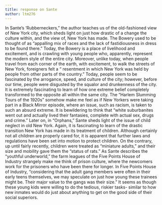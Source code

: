 ```yaml
---
title: response on Sante
author: ltm276
---
```

In Sante’s ‘Rubberneckers,” the author teaches us of the old-fashioned view of New York city, which sheds light on just how drastic of a change the culture within, and the view of, New York has made. The Bowery used to be thought of as “appalling mix of races and the lack of fastidiousness in dress to be found there.” Today, the Bowery is a place of livelihood and excitement, and is crawling with young people who, apparently, represent the modern style of the entire city. Moreover, unlike today, when people travel from each corner of the earth, with excitement, to walk the streets of New York, foreigners felt a “ resentment in which New York was held by people from other parts of the country.” Today, people seem to be fascinated by the arrogance, speed, and culture of the city; however, before our time, people were disgusted by the squalor and drunkenness of the city. It is extremely fascinating to learn of how one extreme belief completely transformed to the opposite all within the same city.
The “Harlem Slumming Tours of the 1920s” somehow make me feel as if New Yorkers were taking part in a Black Mirror episode, where an issue, such as racism, is taken to such an absurd extreme. It is bewildering to think that “white suburbanites went out and actually lived their fantasies, complete with actual sex, drugs and crime.”
Later on, in “Orphans,” Sante sheds light of the issue of child neglect in old New York. Again, it is fascinating to learn of the drastic transition New York has made in its treatment of children. Although certainly not all children are properly cared for, it is apparent that further laws and regulations have been set into motion to protect children. On the contrary, up until fairly recently, children were treated as “miniature adults,” and their size and mobility gave them the “status of rats.” As Sante describes the “youthful underworld,” the farm leagues of the Five Points House of Industry strangely make me think of prison culture, where the newcomers work for the prisoners who have been there for longer. In Five Points House of Industry, “considering that the adult gang members were often in their early teens themselves, we may speculate on just how young these trainees might be. Their major value to the gangs was their size.” It seems as though these young kids were willing to do the tedious, riskier tasks- similar to how new inmates would do just about anything to get on the good side of their social superiors.
